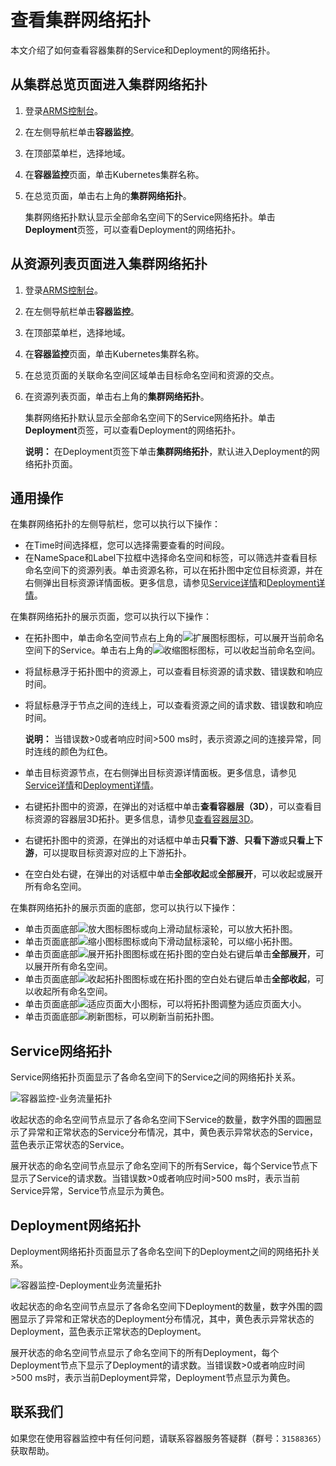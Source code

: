# 查看集群网络拓扑

本文介绍了如何查看容器集群的Service和Deployment的网络拓扑。

## 从集群总览页面进入集群网络拓扑

1.  登录[ARMS控制台](https://arms.console.aliyun.com/#/home)。

2.  在左侧导航栏单击**容器监控**。

3.  在顶部菜单栏，选择地域。

4.  在**容器监控**页面，单击Kubernetes集群名称。

5.  在总览页面，单击右上角的**集群网络拓扑**。

    集群网络拓扑默认显示全部命名空间下的Service网络拓扑。单击**Deployment**页签，可以查看Deployment的网络拓扑。


## 从资源列表页面进入集群网络拓扑

1.  登录[ARMS控制台](https://arms.console.aliyun.com/#/home)。

2.  在左侧导航栏单击**容器监控**。

3.  在顶部菜单栏，选择地域。

4.  在**容器监控**页面，单击Kubernetes集群名称。

5.  在总览页面的关联命名空间区域单击目标命名空间和资源的交点。

6.  在资源列表页面，单击右上角的**集群网络拓扑**。

    集群网络拓扑默认显示全部命名空间下的Service网络拓扑。单击**Deployment**页签，可以查看Deployment的网络拓扑。

    **说明：** 在Deployment页签下单击**集群网络拓扑**，默认进入Deployment的网络拓扑页面。


## 通用操作

在集群网络拓扑的左侧导航栏，您可以执行以下操作：

-   在Time时间选择框，您可以选择需要查看的时间段。
-   在NameSpace和Label下拉框中选择命名空间和标签，可以筛选并查看目标命名空间下的资源列表。单击资源名称，可以在拓扑图中定位目标资源，并在右侧弹出目标资源详情面板。更多信息，请参见[Service详情](/cn.zh-CN/容器监控/使用教程/查看资源信息/Service详情.md)和[Deployment详情](/cn.zh-CN/容器监控/使用教程/查看资源信息/Deployment详情.md)。

在集群网络拓扑的展示页面，您可以执行以下操作：

-   在拓扑图中，单击命名空间节点右上角的![扩展图标](https://static-aliyun-doc.oss-accelerate.aliyuncs.com/assets/img/zh-CN/6587912261/p265878.png)图标，可以展开当前命名空间下的Service。单击右上角的![收缩图标](https://static-aliyun-doc.oss-accelerate.aliyuncs.com/assets/img/zh-CN/6587912261/p265879.png)图标，可以收起当前命名空间。
-   将鼠标悬浮于拓扑图中的资源上，可以查看目标资源的请求数、错误数和响应时间。
-   将鼠标悬浮于节点之间的连线上，可以查看资源之间的请求数、错误数和响应时间。

    **说明：** 当错误数\>0或者响应时间\>500 ms时，表示资源之间的连接异常，同时连线的颜色为红色。

-   单击目标资源节点，在右侧弹出目标资源详情面板。更多信息，请参见[Service详情](/cn.zh-CN/容器监控/使用教程/查看资源信息/Service详情.md)和[Deployment详情](/cn.zh-CN/容器监控/使用教程/查看资源信息/Deployment详情.md)。
-   右键拓扑图中的资源，在弹出的对话框中单击**查看容器层（3D）**，可以查看目标资源的容器层3D拓扑。更多信息，请参见[查看容器层3D](/cn.zh-CN/容器监控/使用教程/探索/查看容器层3D.md)。
-   右键拓扑图中的资源，在弹出的对话框中单击**只看下游**、**只看下游**或**只看上下游**，可以提取目标资源对应的上下游拓扑。
-   在空白处右键，在弹出的对话框中单击**全部收起**或**全部展开**，可以收起或展开所有命名空间。

在集群网络拓扑的展示页面的底部，您可以执行以下操作：

-   单击页面底部![放大图标](https://static-aliyun-doc.oss-accelerate.aliyuncs.com/assets/img/zh-CN/6587912261/p265915.png)图标或向上滑动鼠标滚轮，可以放大拓扑图。
-   单击页面底部![缩小图标](https://static-aliyun-doc.oss-accelerate.aliyuncs.com/assets/img/zh-CN/7587912261/p265916.png)图标或向下滑动鼠标滚轮，可以缩小拓扑图。
-   单击页面底部![展开拓扑图](https://static-aliyun-doc.oss-accelerate.aliyuncs.com/assets/img/zh-CN/6587912261/p265890.png)图标或在拓扑图的空白处右键后单击**全部展开**，可以展开所有命名空间。
-   单击页面底部![收起拓扑图](https://static-aliyun-doc.oss-accelerate.aliyuncs.com/assets/img/zh-CN/6587912261/p265891.png)图标或在拓扑图的空白处右键后单击**全部收起**，可以收起所有命名空间。
-   单击页面底部![适应页面大小](https://static-aliyun-doc.oss-accelerate.aliyuncs.com/assets/img/zh-CN/6587912261/p265892.png)图标，可以将拓扑图调整为适应页面大小。
-   单击页面底部![刷新](https://static-aliyun-doc.oss-accelerate.aliyuncs.com/assets/img/zh-CN/6587912261/p265893.png)图标，可以刷新当前拓扑图。

## Service网络拓扑

Service网络拓扑页面显示了各命名空间下的Service之间的网络拓扑关系。

![容器监控-业务流量拓扑](https://static-aliyun-doc.oss-accelerate.aliyuncs.com/assets/img/zh-CN/9701093261/p265874.png)

收起状态的命名空间节点显示了各命名空间下Service的数量，数字外围的圆圈显示了异常和正常状态的Service分布情况，其中，黄色表示异常状态的Service，蓝色表示正常状态的Service。

展开状态的命名空间节点显示了命名空间下的所有Service，每个Service节点下显示了Service的请求数。当错误数\>0或者响应时间\>500 ms时，表示当前Service异常，Service节点显示为黄色。

## Deployment网络拓扑

Deployment网络拓扑页面显示了各命名空间下的Deployment之间的网络拓扑关系。

![容器监控-Deployment业务流量拓扑](https://static-aliyun-doc.oss-accelerate.aliyuncs.com/assets/img/zh-CN/0801093261/p273660.png)

收起状态的命名空间节点显示了各命名空间下Deployment的数量，数字外围的圆圈显示了异常和正常状态的Deployment分布情况，其中，黄色表示异常状态的Deployment，蓝色表示正常状态的Deployment。

展开状态的命名空间节点显示了命名空间下的所有Deployment，每个Deployment节点下显示了Deployment的请求数。当错误数\>0或者响应时间\>500 ms时，表示当前Deployment异常，Deployment节点显示为黄色。

## 联系我们

如果您在使用容器监控中有任何问题，请联系容器服务答疑群（群号：`31588365`）获取帮助。

